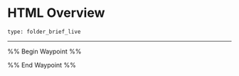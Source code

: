 # HTML Overview
 
```ccard
type: folder_brief_live
```
 
---

%% Begin Waypoint %%


%% End Waypoint %%
